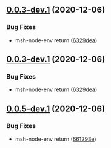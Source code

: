 ## [0.0.3-dev.1](https://github.com/beecode-rs/msh-node-env/compare/v0.0.2...v0.0.3-dev.1) (2020-12-06)


### Bug Fixes

* msh-node-env return ([6329dea](https://github.com/beecode-rs/msh-node-env/commit/6329deaf379ed36046b86beba87b3ab86b0c3545))

## [0.0.3-dev.1](https://github.com/beecode-rs/msh-node-env/compare/v0.0.2...v0.0.3-dev.1) (2020-12-06)


### Bug Fixes

* msh-node-env return ([6329dea](https://github.com/beecode-rs/msh-node-env/commit/6329deaf379ed36046b86beba87b3ab86b0c3545))

## [0.0.5-dev.1](https://github.com/beecode-rs/msh-node-env/compare/v0.0.4...v0.0.5-dev.1) (2020-12-06)


### Bug Fixes

* msh-node-env return ([661293e](https://github.com/beecode-rs/msh-node-env/commit/661293ef0211c134b4a3841584f9049d5eee2756))
